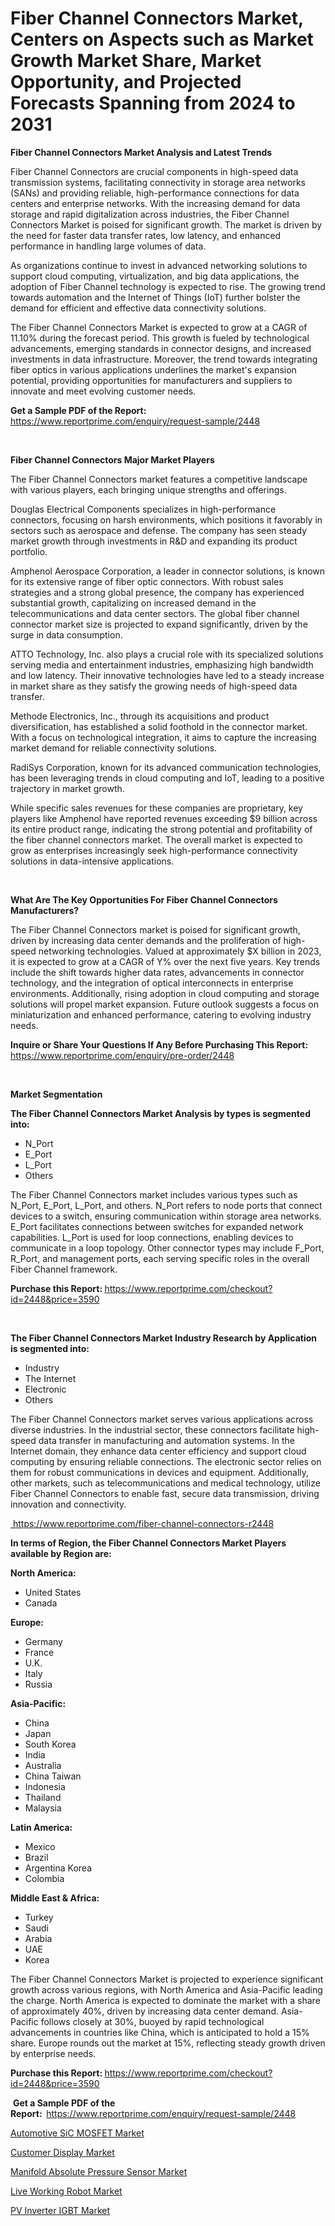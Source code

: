 <p><h1>Fiber Channel Connectors Market, Centers on Aspects such as Market Growth Market Share, Market Opportunity, and Projected Forecasts Spanning from 2024 to 2031</h1></p><p><strong>Fiber Channel Connectors Market Analysis and Latest Trends</strong></p>
<p><p>Fiber Channel Connectors are crucial components in high-speed data transmission systems, facilitating connectivity in storage area networks (SANs) and providing reliable, high-performance connections for data centers and enterprise networks. With the increasing demand for data storage and rapid digitalization across industries, the Fiber Channel Connectors Market is poised for significant growth. The market is driven by the need for faster data transfer rates, low latency, and enhanced performance in handling large volumes of data.</p><p>As organizations continue to invest in advanced networking solutions to support cloud computing, virtualization, and big data applications, the adoption of Fiber Channel technology is expected to rise. The growing trend towards automation and the Internet of Things (IoT) further bolster the demand for efficient and effective data connectivity solutions. </p><p>The Fiber Channel Connectors Market is expected to grow at a CAGR of 11.10% during the forecast period. This growth is fueled by technological advancements, emerging standards in connector designs, and increased investments in data infrastructure. Moreover, the trend towards integrating fiber optics in various applications underlines the market's expansion potential, providing opportunities for manufacturers and suppliers to innovate and meet evolving customer needs.</p></p>
<p><strong>Get a Sample PDF of the Report:&nbsp;</strong> <a href="https://www.reportprime.com/enquiry/request-sample/2448">https://www.reportprime.com/enquiry/request-sample/2448</a></p>
<p>&nbsp;</p>
<p><strong>Fiber Channel Connectors Major Market Players</strong></p>
<p><p>The Fiber Channel Connectors market features a competitive landscape with various players, each bringing unique strengths and offerings. </p><p>Douglas Electrical Components specializes in high-performance connectors, focusing on harsh environments, which positions it favorably in sectors such as aerospace and defense. The company has seen steady market growth through investments in R&D and expanding its product portfolio.</p><p>Amphenol Aerospace Corporation, a leader in connector solutions, is known for its extensive range of fiber optic connectors. With robust sales strategies and a strong global presence, the company has experienced substantial growth, capitalizing on increased demand in the telecommunications and data center sectors. The global fiber channel connector market size is projected to expand significantly, driven by the surge in data consumption.</p><p>ATTO Technology, Inc. also plays a crucial role with its specialized solutions serving media and entertainment industries, emphasizing high bandwidth and low latency. Their innovative technologies have led to a steady increase in market share as they satisfy the growing needs of high-speed data transfer.</p><p>Methode Electronics, Inc., through its acquisitions and product diversification, has established a solid foothold in the connector market. With a focus on technological integration, it aims to capture the increasing market demand for reliable connectivity solutions.</p><p>RadiSys Corporation, known for its advanced communication technologies, has been leveraging trends in cloud computing and IoT, leading to a positive trajectory in market growth.</p><p>While specific sales revenues for these companies are proprietary, key players like Amphenol have reported revenues exceeding $9 billion across its entire product range, indicating the strong potential and profitability of the fiber channel connectors market. The overall market is expected to grow as enterprises increasingly seek high-performance connectivity solutions in data-intensive applications.</p></p>
<p>&nbsp;</p>
<p><strong>What Are The Key Opportunities For Fiber Channel Connectors Manufacturers?</strong></p>
<p><p>The Fiber Channel Connectors market is poised for significant growth, driven by increasing data center demands and the proliferation of high-speed networking technologies. Valued at approximately $X billion in 2023, it is expected to grow at a CAGR of Y% over the next five years. Key trends include the shift towards higher data rates, advancements in connector technology, and the integration of optical interconnects in enterprise environments. Additionally, rising adoption in cloud computing and storage solutions will propel market expansion. Future outlook suggests a focus on miniaturization and enhanced performance, catering to evolving industry needs.</p></p>
<p><strong>Inquire or Share Your Questions If Any Before Purchasing This Report:</strong> <a href="https://www.reportprime.com/enquiry/pre-order/2448">https://www.reportprime.com/enquiry/pre-order/2448</a></p>
<p>&nbsp;</p>
<p><strong>Market Segmentation</strong></p>
<p><strong>The Fiber Channel Connectors Market Analysis by types is segmented into:</strong></p>
<p><ul><li>N_Port</li><li>E_Port</li><li>L_Port</li><li>Others</li></ul></p>
<p><p>The Fiber Channel Connectors market includes various types such as N_Port, E_Port, L_Port, and others. N_Port refers to node ports that connect devices to a switch, ensuring communication within storage area networks. E_Port facilitates connections between switches for expanded network capabilities. L_Port is used for loop connections, enabling devices to communicate in a loop topology. Other connector types may include F_Port, R_Port, and management ports, each serving specific roles in the overall Fiber Channel framework.</p></p>
<p><strong>Purchase this Report:&nbsp;</strong><a href="https://www.reportprime.com/checkout?id=2448&price=3590">https://www.reportprime.com/checkout?id=2448&price=3590</a></p>
<p>&nbsp;</p>
<p><strong>The Fiber Channel Connectors Market Industry Research by Application is segmented into:</strong></p>
<p><ul><li>Industry</li><li>The Internet</li><li>Electronic</li><li>Others</li></ul></p>
<p><p>The Fiber Channel Connectors market serves various applications across diverse industries. In the industrial sector, these connectors facilitate high-speed data transfer in manufacturing and automation systems. In the Internet domain, they enhance data center efficiency and support cloud computing by ensuring reliable connections. The electronic sector relies on them for robust communications in devices and equipment. Additionally, other markets, such as telecommunications and medical technology, utilize Fiber Channel Connectors to enable fast, secure data transmission, driving innovation and connectivity.</p></p>
<p><a href="https://www.reportprime.com/fiber-channel-connectors-r2448">&nbsp;https://www.reportprime.com/fiber-channel-connectors-r2448</a></p>
<p><strong>In terms of Region, the Fiber Channel Connectors Market Players available by Region are:</strong></p>
<p>
    <p> <strong> North America: </strong>
        <ul>
            <li>United States</li>
            <li>Canada</li>
        </ul>
        </p> 
    <p> <strong> Europe: </strong>
        <ul>
            <li>Germany</li>
            <li>France</li>
            <li>U.K.</li>
            <li>Italy</li>
            <li>Russia</li>
        </ul>
        </p> 
    <p> <strong> Asia-Pacific: </strong>
        <ul>
            <li>China</li>
            <li>Japan</li>
            <li>South Korea</li>
            <li>India</li>
            <li>Australia</li>
            <li>China Taiwan</li>
            <li>Indonesia</li>
            <li>Thailand</li>
            <li>Malaysia</li>
        </ul>
        </p> 
    <p> <strong> Latin America: </strong>
        <ul>
            <li>Mexico</li>
            <li>Brazil</li>
            <li>Argentina Korea</li>
            <li>Colombia</li>
        </ul>
        </p> 
    <p> <strong> Middle East & Africa: </strong>
        <ul>
            <li>Turkey</li>
            <li>Saudi</li>
            <li>Arabia</li>
            <li>UAE</li>
            <li>Korea</li>
        </ul>
    </p>
    </p>
<p><p>The Fiber Channel Connectors Market is projected to experience significant growth across various regions, with North America and Asia-Pacific leading the charge. North America is expected to dominate the market with a share of approximately 40%, driven by increasing data center demand. Asia-Pacific follows closely at 30%, buoyed by rapid technological advancements in countries like China, which is anticipated to hold a 15% share. Europe rounds out the market at 15%, reflecting steady growth driven by enterprise needs.</p></p>
<p><strong>Purchase this Report: </strong><a href="https://www.reportprime.com/checkout?id=2448&price=3590">https://www.reportprime.com/checkout?id=2448&price=3590</a></p>
<p>&nbsp;<strong>Get a Sample PDF of the Report:&nbsp;&nbsp;</strong><a href="https://www.reportprime.com/enquiry/request-sample/2448">https://www.reportprime.com/enquiry/request-sample/2448</a></p>
<p><strong></strong></p>
<p><p><a href="https://github.com/WillieWoodard/Market-Research-Report-List-6/blob/main/automotive-sic-mosfet-market.md">Automotive SiC MOSFET Market</a></p><p><a href="https://www.linkedin.com/pulse/global-customer-display-market-size-share-analysis-product-h990f?trackingId=zDDugjVnQreWx6IY6CKoZQ%3D%3D">Customer Display Market</a></p><p><a href="https://www.linkedin.com/pulse/manifold-absolute-pressure-sensor-market-share-analysis--u5bnf?trackingId=WLPhA44cR1KwPrnaHewegA%3D%3D">Manifold Absolute Pressure Sensor Market</a></p><p><a href="https://issuu.com/reportprime-2/docs/live-working-robot-market-size-2030_0604eca1edf4ad">Live Working Robot Market</a></p><p><a href="https://issuu.com/reportprime-2/docs/pv-inverter-igbt-market-size-2030.p_a862bbebe40036">PV Inverter IGBT Market</a></p></p>